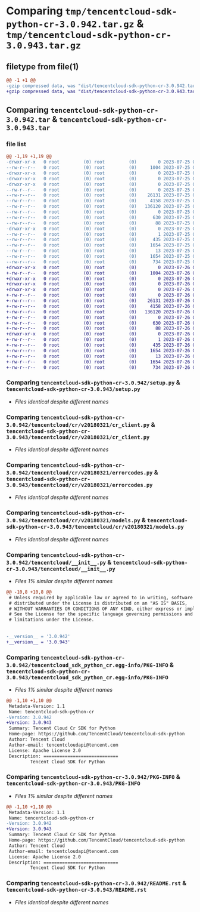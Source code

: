 # Comparing `tmp/tencentcloud-sdk-python-cr-3.0.942.tar.gz` & `tmp/tencentcloud-sdk-python-cr-3.0.943.tar.gz`

## filetype from file(1)

```diff
@@ -1 +1 @@
-gzip compressed data, was "dist/tencentcloud-sdk-python-cr-3.0.942.tar", last modified: Tue Jul 25 04:15:25 2023, max compression
+gzip compressed data, was "dist/tencentcloud-sdk-python-cr-3.0.943.tar", last modified: Wed Jul 26 00:34:54 2023, max compression
```

## Comparing `tencentcloud-sdk-python-cr-3.0.942.tar` & `tencentcloud-sdk-python-cr-3.0.943.tar`

### file list

```diff
@@ -1,19 +1,19 @@
-drwxr-xr-x   0 root         (0) root         (0)        0 2023-07-25 04:15:25.000000 tencentcloud-sdk-python-cr-3.0.942/
--rw-r--r--   0 root         (0) root         (0)     1004 2023-07-25 04:15:24.000000 tencentcloud-sdk-python-cr-3.0.942/setup.py
-drwxr-xr-x   0 root         (0) root         (0)        0 2023-07-25 04:15:25.000000 tencentcloud-sdk-python-cr-3.0.942/tencentcloud/
-drwxr-xr-x   0 root         (0) root         (0)        0 2023-07-25 04:15:25.000000 tencentcloud-sdk-python-cr-3.0.942/tencentcloud/cr/
-drwxr-xr-x   0 root         (0) root         (0)        0 2023-07-25 04:15:25.000000 tencentcloud-sdk-python-cr-3.0.942/tencentcloud/cr/v20180321/
--rw-r--r--   0 root         (0) root         (0)        0 2023-07-25 04:15:24.000000 tencentcloud-sdk-python-cr-3.0.942/tencentcloud/cr/v20180321/__init__.py
--rw-r--r--   0 root         (0) root         (0)    26131 2023-07-25 04:15:24.000000 tencentcloud-sdk-python-cr-3.0.942/tencentcloud/cr/v20180321/cr_client.py
--rw-r--r--   0 root         (0) root         (0)     4158 2023-07-25 04:15:24.000000 tencentcloud-sdk-python-cr-3.0.942/tencentcloud/cr/v20180321/errorcodes.py
--rw-r--r--   0 root         (0) root         (0)   136120 2023-07-25 04:15:24.000000 tencentcloud-sdk-python-cr-3.0.942/tencentcloud/cr/v20180321/models.py
--rw-r--r--   0 root         (0) root         (0)        0 2023-07-25 04:15:24.000000 tencentcloud-sdk-python-cr-3.0.942/tencentcloud/cr/__init__.py
--rw-r--r--   0 root         (0) root         (0)      630 2023-07-25 04:15:24.000000 tencentcloud-sdk-python-cr-3.0.942/tencentcloud/__init__.py
--rw-r--r--   0 root         (0) root         (0)       88 2023-07-25 04:15:25.000000 tencentcloud-sdk-python-cr-3.0.942/setup.cfg
-drwxr-xr-x   0 root         (0) root         (0)        0 2023-07-25 04:15:25.000000 tencentcloud-sdk-python-cr-3.0.942/tencentcloud_sdk_python_cr.egg-info/
--rw-r--r--   0 root         (0) root         (0)        1 2023-07-25 04:15:25.000000 tencentcloud-sdk-python-cr-3.0.942/tencentcloud_sdk_python_cr.egg-info/dependency_links.txt
--rw-r--r--   0 root         (0) root         (0)      435 2023-07-25 04:15:25.000000 tencentcloud-sdk-python-cr-3.0.942/tencentcloud_sdk_python_cr.egg-info/SOURCES.txt
--rw-r--r--   0 root         (0) root         (0)     1654 2023-07-25 04:15:25.000000 tencentcloud-sdk-python-cr-3.0.942/tencentcloud_sdk_python_cr.egg-info/PKG-INFO
--rw-r--r--   0 root         (0) root         (0)       13 2023-07-25 04:15:25.000000 tencentcloud-sdk-python-cr-3.0.942/tencentcloud_sdk_python_cr.egg-info/top_level.txt
--rw-r--r--   0 root         (0) root         (0)     1654 2023-07-25 04:15:25.000000 tencentcloud-sdk-python-cr-3.0.942/PKG-INFO
--rw-r--r--   0 root         (0) root         (0)      734 2023-07-25 04:15:24.000000 tencentcloud-sdk-python-cr-3.0.942/README.rst
+drwxr-xr-x   0 root         (0) root         (0)        0 2023-07-26 00:34:54.000000 tencentcloud-sdk-python-cr-3.0.943/
+-rw-r--r--   0 root         (0) root         (0)     1004 2023-07-26 00:34:54.000000 tencentcloud-sdk-python-cr-3.0.943/setup.py
+drwxr-xr-x   0 root         (0) root         (0)        0 2023-07-26 00:34:54.000000 tencentcloud-sdk-python-cr-3.0.943/tencentcloud/
+drwxr-xr-x   0 root         (0) root         (0)        0 2023-07-26 00:34:54.000000 tencentcloud-sdk-python-cr-3.0.943/tencentcloud/cr/
+drwxr-xr-x   0 root         (0) root         (0)        0 2023-07-26 00:34:54.000000 tencentcloud-sdk-python-cr-3.0.943/tencentcloud/cr/v20180321/
+-rw-r--r--   0 root         (0) root         (0)        0 2023-07-26 00:34:54.000000 tencentcloud-sdk-python-cr-3.0.943/tencentcloud/cr/v20180321/__init__.py
+-rw-r--r--   0 root         (0) root         (0)    26131 2023-07-26 00:34:54.000000 tencentcloud-sdk-python-cr-3.0.943/tencentcloud/cr/v20180321/cr_client.py
+-rw-r--r--   0 root         (0) root         (0)     4158 2023-07-26 00:34:54.000000 tencentcloud-sdk-python-cr-3.0.943/tencentcloud/cr/v20180321/errorcodes.py
+-rw-r--r--   0 root         (0) root         (0)   136120 2023-07-26 00:34:54.000000 tencentcloud-sdk-python-cr-3.0.943/tencentcloud/cr/v20180321/models.py
+-rw-r--r--   0 root         (0) root         (0)        0 2023-07-26 00:34:54.000000 tencentcloud-sdk-python-cr-3.0.943/tencentcloud/cr/__init__.py
+-rw-r--r--   0 root         (0) root         (0)      630 2023-07-26 00:34:54.000000 tencentcloud-sdk-python-cr-3.0.943/tencentcloud/__init__.py
+-rw-r--r--   0 root         (0) root         (0)       88 2023-07-26 00:34:54.000000 tencentcloud-sdk-python-cr-3.0.943/setup.cfg
+drwxr-xr-x   0 root         (0) root         (0)        0 2023-07-26 00:34:54.000000 tencentcloud-sdk-python-cr-3.0.943/tencentcloud_sdk_python_cr.egg-info/
+-rw-r--r--   0 root         (0) root         (0)        1 2023-07-26 00:34:54.000000 tencentcloud-sdk-python-cr-3.0.943/tencentcloud_sdk_python_cr.egg-info/dependency_links.txt
+-rw-r--r--   0 root         (0) root         (0)      435 2023-07-26 00:34:54.000000 tencentcloud-sdk-python-cr-3.0.943/tencentcloud_sdk_python_cr.egg-info/SOURCES.txt
+-rw-r--r--   0 root         (0) root         (0)     1654 2023-07-26 00:34:54.000000 tencentcloud-sdk-python-cr-3.0.943/tencentcloud_sdk_python_cr.egg-info/PKG-INFO
+-rw-r--r--   0 root         (0) root         (0)       13 2023-07-26 00:34:54.000000 tencentcloud-sdk-python-cr-3.0.943/tencentcloud_sdk_python_cr.egg-info/top_level.txt
+-rw-r--r--   0 root         (0) root         (0)     1654 2023-07-26 00:34:54.000000 tencentcloud-sdk-python-cr-3.0.943/PKG-INFO
+-rw-r--r--   0 root         (0) root         (0)      734 2023-07-26 00:34:54.000000 tencentcloud-sdk-python-cr-3.0.943/README.rst
```

### Comparing `tencentcloud-sdk-python-cr-3.0.942/setup.py` & `tencentcloud-sdk-python-cr-3.0.943/setup.py`

 * *Files identical despite different names*

### Comparing `tencentcloud-sdk-python-cr-3.0.942/tencentcloud/cr/v20180321/cr_client.py` & `tencentcloud-sdk-python-cr-3.0.943/tencentcloud/cr/v20180321/cr_client.py`

 * *Files identical despite different names*

### Comparing `tencentcloud-sdk-python-cr-3.0.942/tencentcloud/cr/v20180321/errorcodes.py` & `tencentcloud-sdk-python-cr-3.0.943/tencentcloud/cr/v20180321/errorcodes.py`

 * *Files identical despite different names*

### Comparing `tencentcloud-sdk-python-cr-3.0.942/tencentcloud/cr/v20180321/models.py` & `tencentcloud-sdk-python-cr-3.0.943/tencentcloud/cr/v20180321/models.py`

 * *Files identical despite different names*

### Comparing `tencentcloud-sdk-python-cr-3.0.942/tencentcloud/__init__.py` & `tencentcloud-sdk-python-cr-3.0.943/tencentcloud/__init__.py`

 * *Files 1% similar despite different names*

```diff
@@ -10,8 +10,8 @@
 # Unless required by applicable law or agreed to in writing, software
 # distributed under the License is distributed on an "AS IS" BASIS,
 # WITHOUT WARRANTIES OR CONDITIONS OF ANY KIND, either express or implied.
 # See the License for the specific language governing permissions and
 # limitations under the License.
 
 
-__version__ = '3.0.942'
+__version__ = '3.0.943'
```

### Comparing `tencentcloud-sdk-python-cr-3.0.942/tencentcloud_sdk_python_cr.egg-info/PKG-INFO` & `tencentcloud-sdk-python-cr-3.0.943/tencentcloud_sdk_python_cr.egg-info/PKG-INFO`

 * *Files 1% similar despite different names*

```diff
@@ -1,10 +1,10 @@
 Metadata-Version: 1.1
 Name: tencentcloud-sdk-python-cr
-Version: 3.0.942
+Version: 3.0.943
 Summary: Tencent Cloud Cr SDK for Python
 Home-page: https://github.com/TencentCloud/tencentcloud-sdk-python
 Author: Tencent Cloud
 Author-email: tencentcloudapi@tencent.com
 License: Apache License 2.0
 Description: ============================
         Tencent Cloud SDK for Python
```

### Comparing `tencentcloud-sdk-python-cr-3.0.942/PKG-INFO` & `tencentcloud-sdk-python-cr-3.0.943/PKG-INFO`

 * *Files 1% similar despite different names*

```diff
@@ -1,10 +1,10 @@
 Metadata-Version: 1.1
 Name: tencentcloud-sdk-python-cr
-Version: 3.0.942
+Version: 3.0.943
 Summary: Tencent Cloud Cr SDK for Python
 Home-page: https://github.com/TencentCloud/tencentcloud-sdk-python
 Author: Tencent Cloud
 Author-email: tencentcloudapi@tencent.com
 License: Apache License 2.0
 Description: ============================
         Tencent Cloud SDK for Python
```

### Comparing `tencentcloud-sdk-python-cr-3.0.942/README.rst` & `tencentcloud-sdk-python-cr-3.0.943/README.rst`

 * *Files identical despite different names*

